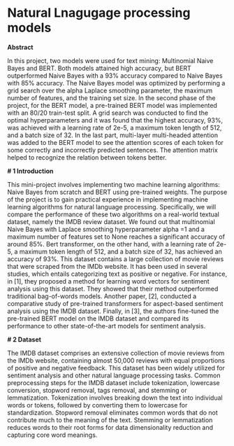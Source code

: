 # Natural Lnagugage processing models 


**Abstract**

In this project, two models were used for text mining: Multinomial Naive Bayes and BERT. Both models attained high accuracy, but BERT outperformed Naive Bayes with a 93% accuracy compared to Naive Bayes with 85% accuracy. The Naive Bayes model was optimized by performing a grid search over the alpha Laplace smoothing parameter, the maximum number of features, and the training set size. In the second phase of the project, for the BERT model, a pre-trained BERT model was implemented with an 80/20 train-test split. A grid search was conducted to find the optimal hyperparameters and it was found that the highest accuracy, 93%, was achieved with a learning rate of 2e-5, a maximum token length of 512, and a batch size of 32. In the last part, multi-layer multi-headed attention was added to the BERT model to see the attention scores of each token for some correctly and incorrectly predicted sentences. The attention matrix helped to recognize the relation between tokens better.

**# 1 Introduction**



This mini-project involves implementing two machine learning algorithms: Naive Bayes from scratch and BERT using pre-trained weights. The purpose of the project is to gain practical experience in implementing machine learning algorithms for natural language processing. Specifically, we will compare the performance of these two algorithms on a real-world textual dataset, namely the IMDB review dataset. We found out that multinomial Naive Bayes with Laplace smoothing hyperparameter alpha =1 and a maximum number of features set to None reaches a significant accuracy of around 85%. Bert transformer, on the other hand, with a learning rate of 2e-5, a maximum token length of 512, and a batch size of 32, has achieved an accuracy of 93%. This dataset contains a large collection of movie reviews that were scraped from the IMDb website. It has been used in several studies, which entails categorizing text as positive or negative. For instance, in [1], they proposed a method for learning word vectors for sentiment analysis using this dataset. They showed that their method outperformed traditional bag-of-words models. Another paper, [2], conducted a comparative study of pre-trained transformers for aspect-based sentiment analysis using the IMDB dataset. Finally, in [3], the authors fine-tuned the pre-trained BERT model on the IMDB dataset and compared its performance to other state-of-the-art models for sentiment analysis.


**# 2 Dataset**


The IMDB dataset comprises an extensive collection of movie reviews from the IMDb website, containing almost 50,000 reviews with equal proportions of positive and negative feedback. This dataset has been widely utilized for sentiment analysis and other natural language processing tasks. Common preprocessing steps for the IMDB dataset include tokenization, lowercase conversion, stopword removal, tags removal, and stemming or lemmatization. Tokenization involves breaking down the text into individual words or tokens, followed by converting them to lowercase for standardization. Stopword removal eliminates common words that do not contribute much to the meaning of the text. Stemming or lemmatization reduces words to their root forms for data dimensionality reduction and capturing core word meanings.
